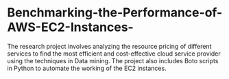 # Benchmarking-the-Performance-of-AWS-EC2-Instances-
The research project involves analyzing the resource pricing of different services to find the most efficient and cost-effective cloud service provider using the techniques in Data mining. The project also includes Boto scripts in Python to automate the working of the EC2 instances.
